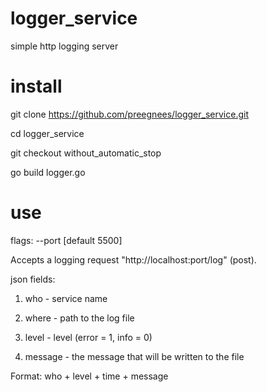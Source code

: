 # logger_service
simple http logging server
# install
git clone https://github.com/preegnees/logger_service.git

cd logger_service

git checkout without_automatic_stop

go build logger.go
# use
flags: --port <x> [default 5500]

Accepts a logging request "http://localhost:port/log" (post).

json fields:

1) who - service name

2) where - path to the log file

3) level - level (error = 1, info = 0)

4) message - the message that will be written to the file

Format: who + level + time + message
